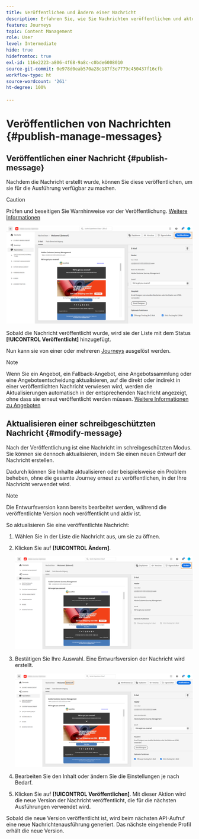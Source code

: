 ```yaml
---
title: Veröffentlichen und Ändern einer Nachricht
description: Erfahren Sie, wie Sie Nachrichten veröffentlichen und aktualisieren
feature: Journeys
topic: Content Management
role: User
level: Intermediate
hide: true
hidefromtoc: true
exl-id: 116e2223-a806-4f68-9a8c-c0bde6008010
source-git-commit: 0e978d0eab570a28c187f3e7779c450437f16cfb
workflow-type: ht
source-wordcount: '261'
ht-degree: 100%

---
```


# Veröffentlichen von Nachrichten {#publish-manage-messages}

## Veröffentlichen einer Nachricht {#publish-message}

Nachdem die Nachricht erstellt wurde, können Sie diese veröffentlichen, um sie für die Ausführung verfügbar zu machen.

>[!CAUTION]
>
>Prüfen und beseitigen Sie Warnhinweise vor der Veröffentlichung. [Weitere Informationen](alerts.md)

![](assets/publish-message.png)

Sobald die Nachricht veröffentlicht wurde, wird sie der Liste mit dem Status **[!UICONTROL Veröffentlicht]** hinzugefügt.

Nun kann sie von einer oder mehreren [Journeys](../building-journeys/journey.md) ausgelöst werden.

>[!NOTE]
>
>Wenn Sie ein Angebot, ein Fallback-Angebot, eine Angebotssammlung oder eine Angebotsentscheidung aktualisieren, auf die direkt oder indirekt in einer veröffentlichten Nachricht verwiesen wird, werden die Aktualisierungen automatisch in der entsprechenden Nachricht angezeigt, ohne dass sie erneut veröffentlicht werden müssen. [Weitere Informationen zu Angeboten](../offers/get-started/starting-offer-decisioning.md)

## Aktualisieren einer schreibgeschützten Nachricht {#modify-message}

Nach der Veröffentlichung ist eine Nachricht im schreibgeschützten Modus. Sie können sie dennoch aktualisieren, indem Sie einen neuen Entwurf der Nachricht erstellen.

Dadurch können Sie Inhalte aktualisieren oder beispielsweise ein Problem beheben, ohne die gesamte Journey erneut zu veröffentlichen, in der Ihre Nachricht verwendet wird.

>[!NOTE]
>
>Die Entwurfsversion kann bereits bearbeitet werden, während die veröffentlichte Version noch veröffentlicht und aktiv ist.

So aktualisieren Sie eine veröffentlichte Nachricht:

1. Wählen Sie in der Liste die Nachricht aus, um sie zu öffnen.

1. Klicken Sie auf **[!UICONTROL Ändern]**.

   ![](assets/message-modify.png)

1. Bestätigen Sie Ihre Auswahl. Eine Entwurfsversion der Nachricht wird erstellt.

   ![](assets/message-modify-v2.png)

1. Bearbeiten Sie den Inhalt oder ändern Sie die Einstellungen je nach Bedarf.
1. Klicken Sie auf **[!UICONTROL Veröffentlichen]**. Mit dieser Aktion wird die neue Version der Nachricht veröffentlicht, die für die nächsten Ausführungen verwendet wird.

Sobald die neue Version veröffentlicht ist, wird beim nächsten API-Aufruf eine neue Nachrichtenausführung generiert. Das nächste eingehende Profil erhält die neue Version.

<!--For batch messages, the audience/segment being processed in the previous execution will not be affected by the new version. Only the next incoming API call with an audience/segment will generate a new message execution with the new version. -->
